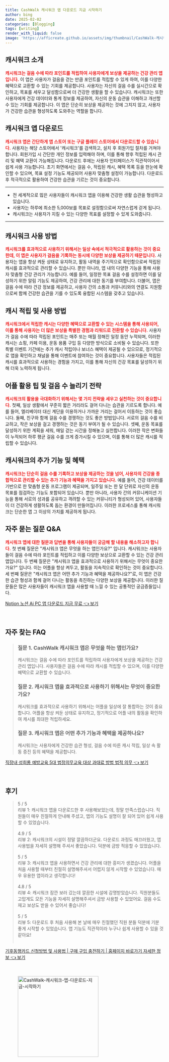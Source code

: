 ```yaml
---
title: CashWalk 캐시워크 앱 다운로드 지금 시작하기
author: bing
date: 2025-02-02
categories: [Blogging]
tags: [writing]
render_with_liquid: false
image: 'https://afficreate.github.io/assets/img/thumbnail/CashWalk-캐시워크-앱-다운로드-지금-시작하기.webp'
---
```



<h2 id='캐시워크 소개'>캐시워크 소개</h2>

<p><b><span style="color: #ee2323;">캐시워크는 걸음 수에 따라 포인트를 적립하여 사용자에게 보상을 제공하는 건강 관리 앱입니다.</span></b> 이 앱은 사용자가 걸음을 걷는 만큼 포인트를 적립할 수 있게 하여, 이를 다양한 혜택으로 교환할 수 있는 기회를 제공합니다. 사용자는 자신의 걸음 수를 실시간으로 확인하고, 목표를 세우고 달성함으로써 더 건강한 생활을 할 수 있습니다. 캐시워크는 또한 사용자에게 건강 데이터와 통계 정보를 제공하여, 자신의 운동 습관을 이해하고 개선할 수 있는 기회를 제공합니다. 이 앱은 단순히 보상을 제공하는 것에 그치지 않고, 사용자가 건강한 습관을 형성하도록 도와주는 역할을 합니다.</p>

<h2 id='캐시워크 앱 다운로드'>캐시워크 앱 다운로드</h2>

<p><b><span style="color: #ee2323;">캐시워크 앱은 간단하게 앱 스토어 또는 구글 플레이 스토어에서 다운로드할 수 있습니다.</span></b> 사용자는 해당 스토어에서 '캐시워크'를 검색하고, 설치 후 회원가입 절차를 거쳐야 합니다. 회원가입 시 간단한 개인 정보를 입력해야 하며, 이를 통해 향후 적립된 캐시 관리 및 혜택 교환이 가능해집니다. 다운로드 후에는 사용자 인터페이스가 직관적이어서 쉽게 사용 가능합니다. 초기 화면에서는 걸음 수, 적립된 캐시, 혜택 목록 등을 한눈에 확인할 수 있으며, 목표 설정 기능도 제공되어 사용자 맞춤형 설정이 가능합니다. 다운로드 후 적극적으로 활용하여 건강한 습관을 기르는 것이 중요합니다.</p>

<hr />

<ul>
    <li>전 세계적으로 많은 사용자들이 캐시워크 앱을 이용해 건강한 생활 습관을 형성하고 있습니다.</li>
    <li>사용자는 하루에 최소한 5,000보를 목표로 설정함으로써 자연스럽게 걷게 됩니다.</li>
    <li>캐시워크는 사용자가 지킬 수 있는 다양한 목표를 설정할 수 있게 도와줍니다.</li>
</ul>

<hr />

<h2 id='캐시워크 사용 방법'>캐시워크 사용 방법</h2>

<p><b><span style="color: #ee2323;">캐시워크를 효과적으로 사용하기 위해서는 일상 속에서 적극적으로 활용하는 것이 중요한데, 이 앱은 사용자가 걸음을 기록하는 동시에 다양한 보상을 제공하기 때문입니다.</span></b> 사용자는 앱을 항상 켜둔 상태로 유지하고, 활동 내역을 주기적으로 확인함으로써 적립된 캐시를 효과적으로 관리할 수 있습니다. 뿐만 아니라, 앱 내의 다양한 기능을 통해 사용자 맞춤형 건강 관리가 가능합니다. 예를 들어, 일정한 목표 걸음 수를 설정하면 이를 달성하기 위한 알림 기능도 제공하여, 건강 관리에 대한 동기를 부여합니다. 더불어, 앱은 걸음 수에 따라 건강 정보를 제공하고, 사용자 간의 소통과 커뮤니티와의 연결도 지원함으로써 함께 건강한 습관을 기를 수 있도록 융합된 시스템을 갖추고 있습니다.</p>

<h2 id='캐시 적립 및 사용 방법'>캐시 적립 및 사용 방법</h2>

<p><b><span style="color: #ee2323;">캐시워크에서 적립한 캐시는 다양한 혜택으로 교환할 수 있는 시스템을 통해 사용되어, 이를 통해 사용자는 더 많은 보상을 특별한 경험과 리워드로 전환할 수 있습니다.</span></b> 사용자가 걸음 수에 따라 적립된 포인트는 매주 또는 매월 정해진 일정 동안 누적되며, 이러한 캐시는 쇼핑, 카페 이용, 운동 용품 구입 등 다양한 방식으로 소비될 수 있습니다. 또한 특별 이벤트 기간에는 추가 캐시 적립이나 보너스 혜택이 제공될 수 있으므로, 정기적으로 앱을 확인하고 채널을 통해 이벤트에 참여하는 것이 중요합니다. 사용자들은 적립된 캐시를 효과적으로 사용하는 경험을 가지고, 이를 통해 자신의 건강 목표를 달성하기 위해 더욱 노력하게 됩니다.</p>

<h2 id='어플 활용 팁 및 걸음 수 늘리기 전략'>어플 활용 팁 및 걸음 수 늘리기 전략</h2>

<p><b><span style="color: #ee2323;">캐시워크의 활용을 극대화하기 위해서는 몇 가지 전략을 세우고 실천하는 것이 중요합니다.</span></b> 첫째, 일상 생활에서 꾸준히 짧은 거리라도 걸어 다니는 습관을 기르도록 합니다. 예를 들어, 엘리베이터 대신 계단을 이용하거나 가까운 거리는 걸어서 이동하는 것이 좋습니다. 둘째, 친구와 함께 걸음 수를 경쟁하는 것도 좋은 방법입니다. 서로의 걸음 수를 비교하고, 작은 보상을 걸고 경쟁하는 것은 동기 부여가 될 수 있습니다. 셋째, 운동 목표를 달성하기 위한 계획을 세워, 매일 걷는 시간을 정해놓고 실천합니다. 이러한 작은 변화들이 누적되어 하루 평균 걸음 수를 크게 증가시킬 수 있으며, 이를 통해 더 많은 캐시를 적립할 수 있습니다.</p>

<h2 id='캐시워크의 추가 기능 및 혜택'>캐시워크의 추가 기능 및 혜택</h2>

<p><b><span style="color: #ee2323;">캐시워크는 단순히 걸음 수를 기록하고 보상을 제공하는 것을 넘어, 사용자의 건강을 종합적으로 관리할 수 있는 추가 기능과 혜택을 가지고 있습니다.</span></b> 예를 들어, 건강 데이터를 기반으로 한 맞춤형 운동 프로그램이 제공되며, 일주일 또는 한 달 단위로 자신의 운동 목표를 점검하는 기능도 포함되어 있습니다. 뿐만 아니라, 사용자 간의 커뮤니케이션 기능을 통해 서로의 성과를 공유하고 격려할 수 있는 커뮤니티가 형성되어 있어, 사용자들이 더 건강하게 생활하도록 돕는 환경이 만들어집니다. 이러한 프로세스를 통해 캐시워크는 단순한 앱 그 이상의 가치를 제공하게 됩니다.</p>

<h2 id='자주 묻는 질문 Q&A'>자주 묻는 질문 Q&A</h2>

<p><b><span style="color: #ee2323;">캐시워크 앱에 대한 질문과 답변을 통해 사용자들이 궁금해 할 내용을 해소하고자 합니다.</span></b> 첫 번째 질문은 "캐시워크 앱은 무엇을 하는 앱인가요?" 입니다. 캐시워크는 사용자들이 걸음 수에 따라 포인트를 적립하고 이를 다양한 보상으로 교환할 수 있는 건강 관리 앱입니다. 두 번째 질문은 "캐시워크 앱을 효과적으로 사용하기 위해서는 무엇이 중요한가요?" 입니다. 이는 어플을 항상 켜두고, 활동을 지속적으로 확인하는 것이 중요합니다. 세 번째 질문은 "캐시워크 앱은 어떤 추가 기능과 혜택을 제공하나요?"로, 이 앱은 건강한 습관 형성과 함께 걸어 다니는 활동을 촉진하는 다양한 보상을 제공합니다. 이러한 질문들은 많은 사용자들이 캐시워크 앱을 사용할 때 느낄 수 있는 공통적인 궁금증들입니다.</p>


<p><a class="click-button" title="Notion 노션 Ai PC 앱 다운로드 지금 무료" href="https://afficreate.github.io/posts/Notion-%EB%85%B8%EC%85%98-Ai-PC-%EC%95%B1-%EB%8B%A4%EC%9A%B4%EB%A1%9C%EB%93%9C-%EC%A7%80%EA%B8%88-%EB%AC%B4%EB%A3%8C/" rel="dofollow">Notion 노션 Ai PC 앱 다운로드 지금 무료 👈 보기</a></p><br>
<h2 id='자주_찾는_FAQ'>자주 찾는 FAQ</h2>
<div itemscope="" itemtype="https://schema.org/FAQPage"> 
<blockquote> 
<div itemscope="" itemprop="mainEntity" itemtype="https://schema.org/Question"> 
<h3 itemprop="name">질문 1. CashWalk 캐시워크 앱은 무엇을 하는 앱인가요?</h3> 
<div itemscope="" itemprop="acceptedAnswer" itemtype="https://schema.org/Answer"> 
<span itemprop="text"> 
<p>캐시워크는 걸음 수에 따라 포인트를 적립하여 사용자에게 보상을 제공하는 건강 관리 앱입니다. 사용자들은 걸음 수에 따라 캐시를 적립할 수 있으며, 이를 다양한 혜택으로 교환할 수 있습니다.</p> 
</span> 
</div> 
</div> 

<div itemscope="" itemprop="mainEntity" itemtype="https://schema.org/Question"> 
<h3 itemprop="name">질문 2. 캐시워크 앱을 효과적으로 사용하기 위해서는 무엇이 중요한가요?</h3> 
<div itemscope="" itemprop="acceptedAnswer" itemtype="https://schema.org/Answer"> 
<span itemprop="text"> 
<p>캐시워크를 효과적으로 사용하기 위해서는 어플을 일상에 잘 통합하는 것이 중요합니다. 어플을 항상 켜둔 상태로 유지하고, 정기적으로 어플 내의 활동을 확인하여 캐시를 최대한 적립하세요.</p> 
</span> 
</div> 
</div> 

<div itemscope="" itemprop="mainEntity" itemtype="https://schema.org/Question"> 
<h3 itemprop="name">질문 3. 캐시워크 앱은 어떤 추가 기능과 혜택을 제공하나요?</h3> 
<div itemscope="" itemprop="acceptedAnswer" itemtype="https://schema.org/Answer"> 
<span itemprop="text"> 
<p>캐시워크는 사용자에게 건강한 습관 형성, 걸음 수에 따른 캐시 적립, 일상 속 활동 증진 등의 혜택을 제공합니다.</p> 
</span> 
</div> 
</div> 
</blockquote> 
</div>
<p><a class="click-button" title="직장내 성희롱 예방교육 5대 법정의무교육 대상 과태료 방법 법적 의무" href="https://afficreate.github.io/posts/%EC%A7%81%EC%9E%A5%EB%82%B4-%EC%84%B1%ED%9D%AC%EB%A1%B1-%EC%98%88%EB%B0%A9%EA%B5%90%EC%9C%A1-5%EB%8C%80-%EB%B2%95%EC%A0%95%EC%9D%98%EB%AC%B4%EA%B5%90%EC%9C%A1-%EB%8C%80%EC%83%81-%EA%B3%BC%ED%83%9C%EB%A3%8C-%EB%B0%A9%EB%B2%95-%EB%B2%95%EC%A0%81-%EC%9D%98%EB%AC%B4/" rel="dofollow">직장내 성희롱 예방교육 5대 법정의무교육 대상 과태료 방법 법적 의무 👈 보기</a></p><br>
<h2 id='후기'>후기</h2>
<div itemscope itemtype="https://schema.org/Product">
  <blockquote>
  <div itemprop="review" itemscope itemtype="https://schema.org/Review">
      <div itemprop="reviewRating" itemscope itemtype="https://schema.org/Rating"> <span itemprop="ratingValue">5</span> / <span itemprop="bestRating">5</span> </div>
      <span itemprop="reviewBody">리뷰 1: 캐시워크 앱을 다운로드한 후 사용해보았는데, 정말 만족스럽습니다. 직원들이 매우 친절하게 안내해 주셨고, 앱의 기능도 설명이 잘 되어 있어 쉽게 사용할 수 있었습니다.</span>
  </div>
  <br>
  <div itemprop="review" itemscope itemtype="https://schema.org/Review">
      <div itemprop="reviewRating" itemscope itemtype="https://schema.org/Rating"> <span itemprop="ratingValue">4.9</span> / <span itemprop="bestRating">5</span> </div>
      <span itemprop="reviewBody">리뷰 2: 캐시워크의 시설이 정말 깔끔하더군요. 다운로드 과정도 매끄러웠고, 앱 사용법을 자세히 설명해 주셔서 좋았습니다. 덕분에 금방 적응할 수 있었습니다.</span>
  </div>
  <br>
  <div itemprop="review" itemscope itemtype="https://schema.org/Review">
      <div itemprop="reviewRating" itemscope itemtype="https://schema.org/Rating"> <span itemprop="ratingValue">5</span> / <span itemprop="bestRating">5</span> </div>
      <span itemprop="reviewBody">리뷰 3: 캐시워크 앱을 사용하면서 건강 관리에 대한 흥미가 생겼습니다. 어플을 처음 사용할 때부터 친절히 설명해주셔서 어렵지 않게 시작할 수 있었습니다. 매우 유용한 앱이라고 생각합니다!</span>
  </div>
  <br>
  <div itemprop="review" itemscope itemtype="https://schema.org/Review">
      <div itemprop="reviewRating" itemscope itemtype="https://schema.org/Rating"> <span itemprop="ratingValue">4.8</span> / <span itemprop="bestRating">5</span> </div>
      <span itemprop="reviewBody">리뷰 4: 캐시워크 잠깐 보러 갔는데 깔끔한 시설에 감명받았습니다. 직원분들도 고맙게도 모든 기능을 자세히 설명해주셔서 금방 사용할 수 있었어요. 걸음 수도 재고 보상도 받을 수 있어서 좋습니다!</span>
  </div>
  <br>
  <div itemprop="review" itemscope itemtype="https://schema.org/Review">
      <div itemprop="reviewRating" itemscope itemtype="https://schema.org/Rating"> <span itemprop="ratingValue">5</span> / <span itemprop="bestRating">5</span> </div>
      <span itemprop="reviewBody">리뷰 5: 다운로드 후 처음 사용해 본 날에 매우 친절했던 직원 분들 덕분에 기분 좋게 시작할 수 있었습니다. 앱 기능도 직관적이라 누구나 쉽게 사용할 수 있을 것 같아요!</span>
  </div>
  <br>
  </blockquote>
</div>
<p><a class="click-button" title="기후동행카드 신청방법 및 사용법 | 구매 구입 충전하기 | 홈페이지 바로가기 자세한 정보" href="https://afficreate.github.io/posts/%EA%B8%B0%ED%9B%84%EB%8F%99%ED%96%89%EC%B9%B4%EB%93%9C-%EC%8B%A0%EC%B2%AD%EB%B0%A9%EB%B2%95-%EB%B0%8F-%EC%82%AC%EC%9A%A9%EB%B2%95-%EA%B5%AC%EB%A7%A4-%EA%B5%AC%EC%9E%85-%EC%B6%A9%EC%A0%84%ED%95%98%EA%B8%B0-%ED%99%88%ED%8E%98%EC%9D%B4%EC%A7%80-%EB%B0%94%EB%A1%9C%EA%B0%80%EA%B8%B0-%EC%9E%90%EC%84%B8%ED%95%9C-%EC%A0%95%EB%B3%B4/" rel="dofollow">기후동행카드 신청방법 및 사용법 | 구매 구입 충전하기 | 홈페이지 바로가기 자세한 정보 👈 보기</a></p><br>
<figure class="image"><img src="https://afficreate.github.io/assets/img/thumbnail/CashWalk-캐시워크-앱-다운로드-지금-시작하기.webp" alt="CashWalk-캐시워크-앱-다운로드-지금-시작하기" width="256" height="256"></figure>